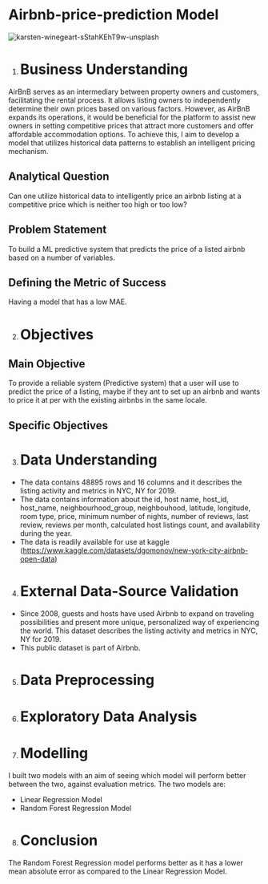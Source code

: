 # Airbnb-price-prediction Model

![karsten-winegeart-sStahKEhT9w-unsplash](https://github.com/wainaina-peter/AirBnB-price-prediction/assets/80960028/a7cfbf00-39a1-4047-aca2-2edddcdc5303)

1. # Business Understanding

AirBnB serves as an intermediary between property owners and customers, facilitating the rental process. It allows listing owners to independently determine their own prices based on various factors. However, as AirBnB expands its operations, it would be beneficial for the platform to assist new owners in setting competitive prices that attract more customers and offer affordable accommodation options. To achieve this, I aim to develop a model that utilizes historical data patterns to establish an intelligent pricing mechanism.

  ## Analytical Question
Can one utilize historical data to intelligently price an airbnb listing at a competitive price which is neither too high or too low?

  ## Problem Statement
To build a ML predictive system that predicts the price of a listed airbnb based on a number of variables.

  ## Defining the Metric of Success
Having a model that has a low MAE.

  2. # Objectives
## Main Objective
To provide a reliable system (Predictive system) that a user will use to predict the price of a listing, maybe if they ant to set up an airbnb and wants to price it at per with the existing airbnbs in the same locale.

   ## Specific Objectives

3. # Data Understanding
- The data contains 48895 rows and 16 columns and it describes the listing activity and metrics in NYC, NY for 2019. 
- The data contains information about the id, host name, host_id, host_name, neighbourhood_group, neighbouhood, latitude, longitude, room type, price, minimum number of nights, number of reviews, last review, reviews per month, calculated host listings count, and availability during the year.
- The data is readily available for use at kaggle (https://www.kaggle.com/datasets/dgomonov/new-york-city-airbnb-open-data)

4. # External Data-Source Validation
- Since 2008, guests and hosts have used Airbnb to expand on traveling possibilities and present more unique, personalized way of experiencing the world. This dataset describes the listing activity and metrics in NYC, NY for 2019.
- This public dataset is part of Airbnb.

5. # Data Preprocessing
  
6. # Exploratory Data Analysis
   
7. # Modelling

I built two models with an aim of seeing which model will perform better between the two, against evaluation metrics. The two models are:
-  Linear Regression Model
-  Random Forest Regression Model


8. # Conclusion

The Random Forest Regression model performs better as it has a lower mean absolute error as compared to the Linear Regression Model.
 
  



